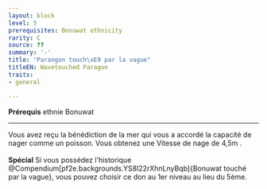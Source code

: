 ```yaml
---
layout: block
level: 5
prerequisites: Bonuwat ethnicity
rarity: C
source: ??
summary: '-'
title: "Parangon touch\xE9 par la vague"
titleEN: Wavetouched Paragon
traits:
- general

---
```


<p><span id="ctl00_MainContent_DetailedOutput"><strong>Prérequis</strong> ethnie Bonuwat<br></span></p>
<hr>
<p>Vous avez reçu la bénédiction de la mer qui vous a accordé la capacité de nager comme un poisson. Vous obtenez une Vitesse de nage de 4,5m .<br><br><strong>Spécial</strong> Si vous possédez l'historique @Compendium[pf2e.backgrounds.YS8l22rXhnLnyBqb]{Bonuwat touché par la vague}, vous pouvez choisir ce don au 1er niveau au lieu du 5ème.&nbsp;</p>